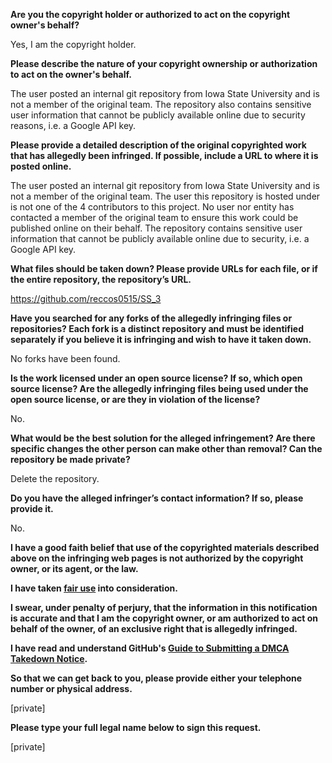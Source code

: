 **Are you the copyright holder or authorized to act on the copyright owner's behalf?**

Yes, I am the copyright holder.

**Please describe the nature of your copyright ownership or authorization to act on the owner's behalf.**

The user posted an internal git repository from Iowa State University and is not a member of the original team. The repository also contains sensitive user information that cannot be publicly available online due to security reasons, i.e. a Google API key.

**Please provide a detailed description of the original copyrighted work that has allegedly been infringed. If possible, include a URL to where it is posted online.**

The user posted an internal git repository from Iowa State University and is not a member of the original team. The user this repository is hosted under is not one of the 4 contributors to this project. No user nor entity has contacted a member of the original team to ensure this work could be published online on their behalf. The repository contains sensitive user information that cannot be publicly available online due to security, i.e. a Google API key.

**What files should be taken down? Please provide URLs for each file, or if the entire repository, the repository’s URL.**

https://github.com/reccos0515/SS_3

**Have you searched for any forks of the allegedly infringing files or repositories? Each fork is a distinct repository and must be identified separately if you believe it is infringing and wish to have it taken down.**

No forks have been found.

**Is the work licensed under an open source license? If so, which open source license? Are the allegedly infringing files being used under the open source license, or are they in violation of the license?**

No.

**What would be the best solution for the alleged infringement? Are there specific changes the other person can make other than removal? Can the repository be made private?**

Delete the repository.

**Do you have the alleged infringer’s contact information? If so, please provide it.**

No.

**I have a good faith belief that use of the copyrighted materials described above on the infringing web pages is not authorized by the copyright owner, or its agent, or the law.**

**I have taken <a href="https://www.lumendatabase.org/topics/22">fair use</a> into consideration.**

**I swear, under penalty of perjury, that the information in this notification is accurate and that I am the copyright owner, or am authorized to act on behalf of the owner, of an exclusive right that is allegedly infringed.**

**I have read and understand GitHub's <a href="https://help.github.com/articles/guide-to-submitting-a-dmca-takedown-notice/">Guide to Submitting a DMCA Takedown Notice</a>.**

**So that we can get back to you, please provide either your telephone number or physical address.**

[private]

**Please type your full legal name below to sign this request.**

[private]
